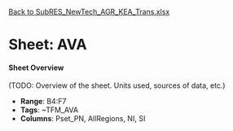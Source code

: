 [Back to SubRES_NewTech_AGR_KEA_Trans.xlsx](README.md)

# Sheet: AVA

#### Sheet Overview

(TODO: Overview of the sheet. Units used, sources of data, etc.)

- **Range**: B4:F7
- **Tags**: ~TFM_AVA
- **Columns**: Pset_PN, AllRegions, NI, SI

